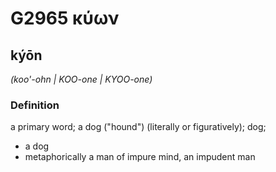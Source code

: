 # G2965 κύων

## kýōn

_(koo'-ohn | KOO-one | KYOO-one)_

### Definition

a primary word; a dog ("hound") (literally or figuratively); dog; 

- a dog
- metaphorically a man of impure mind, an impudent man
